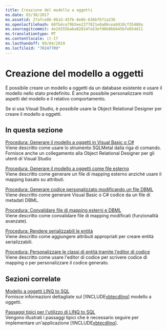 ```yaml
---
title: Creazione del modello a oggetti
ms.date: 03/30/2017
ms.assetid: 27afce86-9b1d-45fb-8e0b-636bf671a236
ms.openlocfilehash: 68fb4ce79b5ee2277821e8a06ceab910cf35480a
ms.sourcegitcommit: 4e2d355baba82814fa53efd6b8bbb45bfe054d11
ms.translationtype: MT
ms.contentlocale: it-IT
ms.lasthandoff: 09/04/2019
ms.locfileid: "70247709"
---
```

# <a name="creating-the-object-model"></a>Creazione del modello a oggetti
È possibile creare un modello a oggetti da un database esistente e usare il modello nello stato predefinito. È anche possibile personalizzare molti aspetti del modello e il relativo comportamento.  
  
 Se si usa Visual Studio, è possibile usare la Object Relational Designer per creare il modello a oggetti.  
  
## <a name="in-this-section"></a>In questa sezione  
 [Procedura: Generare il modello a oggetti in Visual Basic o C#](how-to-generate-the-object-model-in-visual-basic-or-csharp.md)  
 Viene descritto come usare lo strumento SQLMetal dalla riga di comando. Fornisce anche un collegamento alla Object Relational Designer per gli utenti di Visual Studio  
  
 [Procedura: Generare il modello a oggetti come file esterno](how-to-generate-the-object-model-as-an-external-file.md)  
 Viene descritto come generare un file di mapping esterno anziché usare il mapping basato su attributi.  
  
 [Procedura: Generare codice personalizzato modificando un file DBML](how-to-generate-customized-code-by-modifying-a-dbml-file.md)  
 Viene descritto come generare Visual Basic o C# codice da un file di metadati DBML.  
  
 [Procedura: Convalidare file di mapping esterni e DBML](how-to-validate-dbml-and-external-mapping-files.md)  
 Viene descritto come convalidare file di mapping modificati (funzionalità avanzate).  
  
 [Procedura: Rendere serializzabili le entità](how-to-make-entities-serializable.md)  
 Viene descritto come aggiungere attributi appropriati per creare entità serializzabili.  
  
 [Procedura: Personalizzare le classi di entità tramite l'editor di codice](how-to-customize-entity-classes-by-using-the-code-editor.md)  
 Viene descritto come usare l'editor di codice per scrivere codice di mapping o per personalizzare il codice generato.  
  
## <a name="related-sections"></a>Sezioni correlate  
 [Modello a oggetti LINQ to SQL](the-linq-to-sql-object-model.md)  
 Fornisce informazioni dettagliate sul [!INCLUDE[vbtecdlinq](../../../../../../includes/vbtecdlinq-md.md)] modello a oggetti.  
  
 [Passaggi tipici per l'utilizzo di LINQ to SQL](typical-steps-for-using-linq-to-sql.md)  
 Vengono illustrati i passaggi tipici che è necessario seguire per implementare un'applicazione [!INCLUDE[vbtecdlinq](../../../../../../includes/vbtecdlinq-md.md)].
